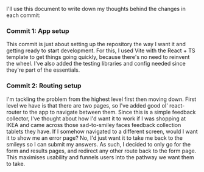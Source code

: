 I'll use this document to write down my thoughts behind the changes in each commit:

### Commit 1: App setup
This commit is just about setting up the repository the way I want it and getting ready to start development. For this, I used Vite with the React + TS template to get things going quickly, because there's no need to reinvent the wheel. I've also added the testing libraries and config needed since they're part of the essentials.

### Commit 2: Routing setup
I'm tackling the problem from the highest level first then moving down. First level we have is that there are two pages, so I've added good ol' react-router to the app to navigate between them. Since this is a simple feedback collector, I've thought about how I'd want it to work if I was shopping at IKEA and came across those sad-to-smiley faces feedback collection tablets they have. If I somehow navigated to a different screen, would I want it to show me an error page? No, I'd just want it to take me back to the smileys so I can submit my answers. As such, I decided to only go for the form and results pages, and redirect any other route back to the form page. This maximises usability and funnels users into the pathway we want them to take.
